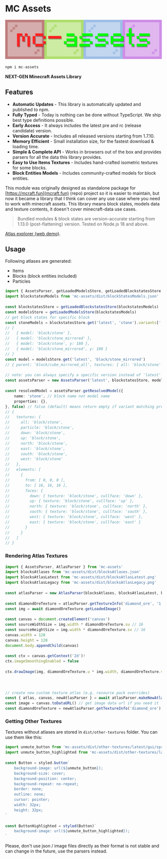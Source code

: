 # MC Assets

![banner](./docs-assets/mc-assets.png)

```bash
npm i mc-assets
```

**NEXT-GEN Minecraft Assets Library**

## Features

- **Automatic Updates** - This library is automatically updated and published to npm.
- **Fully Typed** - Today is nothing can be done without TypeScript. We ship best type definitions possible.
- **Early Access** - It always includes the latest pre and rc (release candidate) version.
- **Version Accurate** - Includes all released versions starting from 1.7.10.
- **Memory Efficient** - Small installation size, for the fastest download & loading time.
- **Simple & Complete API** - Works in browsers out of the box and provides parsers for all the data this library provides.
- **Easy to Use Items Textures** - Includes hand-crafted isometric textures for some blocks.
- **Block Entities Models** - Includes community-crafted models for block entities.

This module was originally designed as standalone package for [https://mcraft.fun](mcraft.fun) (repo) project so it is easier to maintain, but now it became a library that I think can cover any use case where you need to work with minecraft assets. This library means block states, models data and texture contents, it doesn't cover minecraft-data use cases.

> Bundled modules & block states are version-accurate starting from 1.13.0 (post-flattening) version.
> Tested on Node.js 18 and above.

<!-- GENERATED -->

[Atlas explorer (web demo)](https://zardoy.github.io/mc-assets/).

## Usage

Following atlases are generated:

- Items
- Blocks (block entities included)
- Particles

```ts
import { AssetsParser, getLoadedModelsStore, getLoadedBlockstatesStore } from 'mc-assets'
import blockstatesModels from 'mc-assets/dist/blockStatesModels.json'

const blockstatesStore = getLoadedBlockstatesStore(blockstatesModels)
const modelsStore = getLoadedModelsStore(blockstatesModels)
// get block states for specific block
const stoneModels = blockstatesStore.get('latest', 'stone').variants['']
// [
//   { model: 'block/stone' },
//   { model: 'block/stone_mirrored' },
//   { model: 'block/stone', y: 180 },
//   { model: 'block/stone_mirrored', y: 180 }
// ]
const model = modelsStore.get('latest', 'block/stone_mirrored')
// { parent: 'block/cube_mirrored_all', textures: { all: 'block/stone' } }

// note: you can always specify a specific version instead of 'latest'
const assetsParser = new AssetsParser('latest', blockstatesStore, modelsStore)

const resolvedModel = assetsParser.getResolvedModel({
    name: 'stone', // block name not model name
    properties: {},
}, false) // false (default) means return empty if variant matching properties is not found
// {
//   textures: {
//     all: 'block/stone',
//     particle: 'block/stone',
//     down: 'block/stone',
//     up: 'block/stone',
//     north: 'block/stone',
//     east: 'block/stone',
//     south: 'block/stone',
//     west: 'block/stone'
//   },
//   elements: [
//     {
//       from: [ 0, 0, 0 ],
//       to: [ 16, 16, 16 ],
//       faces: {
//         down: { texture: 'block/stone', cullface: 'down' },
//         up: { texture: 'block/stone', cullface: 'up' },
//         north: { texture: 'block/stone', cullface: 'north' },
//         south: { texture: 'block/stone', cullface: 'south' },
//         west: { texture: 'block/stone', cullface: 'west' },
//         east: { texture: 'block/stone', cullface: 'east' }
//       }
//     }
//   ]
// }
```

### Rendering Atlas Textures

```ts
import { AssetsParser, AtlasParser } from 'mc-assets'
import blocksAtlases from 'mc-assets/dist/blocksAtlases.json'
import blocksAtlasLatest from 'mc-assets/dist/blocksAtlasLatest.png'
import blocksAtlasLegacy from 'mc-assets/dist/blocksAtlasLegacy.png'

const atlasParser = new AtlasParser(blocksAtlases, blocksAtlasLatest, blocksAtlasLegacy) // blocksAtlasLegacy is optional

const diamondOreTexture = atlasParser.getTextureInfo('diamond_ore', '1.13') // get old diamond ore texture
const img = await diamondOreTexture.getLoadedImage()

const canvas = document.createElement('canvas')
const sourceWidthSize = img.width * diamondOreTexture.su // 16
const sourceHeightSize = img.width * diamondOreTexture.sv // 16
canvas.width = 128
canvas.height = 128
document.body.appendChild(canvas)

const ctx = canvas.getContext('2d')!
ctx.imageSmoothingEnabled = false

ctx.drawImage(img, diamondOreTexture.u * img.width, diamondOreTexture.v * img.height, sourceWidthSize, sourceHeightSize, 0, 0, canvas.width, canvas.height)



// create new custom texture atlas (e.g. resource pack overrides)
const { atlas, canvas, newAtlasParser } = await atlasParser.makeNewAtlas('1.13') // with second argument (callback) you can override textures, with third use different tile size (use it if you have high-res textures)
const image = canvas.toDataURL() // get image data url if you need it
const diamondOreTexture = newAtlasParser.getTextureInfo('diamond_ore') // get old diamond ore texture (essentially the same as above)
```

### Getting Other Textures

Textures without atlases are stored in `dist/other-textures` folder. You can use them like this:

```ts
import unmute_button from 'mc-assets/dist/other-textures/latest/gui/sprites/social_interactions/unmute_button.png'
import unmute_button_highlighted from 'mc-assets/dist/other-textures/latest/gui/sprites/social_interactions/unmute_button_highlighted.png'

const Button = styled.button`
    background-image: url(${unmute_button});
    background-size: cover;
    background-position: center;
    background-repeat: no-repeat;
    border: none;
    outline: none;
    cursor: pointer;
    width: 32px;
    height: 32px;
`

const ButtonHighlighted = styled(Button)`
    background-image: url(${unmute_button_highlighted});
`
```

Please, don't use json / image files directly as their format is not stable and can change in the future, use the parsers instead.
